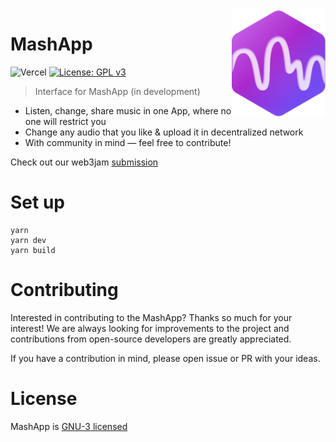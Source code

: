 <img src="./assets/logo.svg" width="150" align="right" alt="" />

# MashApp

![Vercel](https://therealsujitk-vercel-badge.vercel.app/?app=mashapp-v2-dragoonzx)
[![License: GPL v3](https://img.shields.io/badge/License-GPLv3-blue.svg)](https://www.gnu.org/licenses/gpl-3.0)

> Interface for MashApp (in development)

- Listen, change, share music in one App, where no one will restrict you
- Change any audio that you like & upload it in decentralized network
- With community in mind — feel free to contribute!

Check out our web3jam <a href="https://showcase.ethglobal.com/web3jam/mashapp" target="_blank">submission</a>

# Set up

```shell
yarn
yarn dev
yarn build
```

# Contributing

Interested in contributing to the MashApp? Thanks so much for your interest! We are always looking for improvements to the project and contributions from open-source developers are greatly appreciated.

If you have a contribution in mind, please open issue or PR with your ideas.

# License

MashApp is [GNU-3 licensed](https://github.com/dragoonzx/yak-spirit/blob/main/LICENSE)
